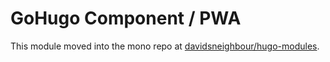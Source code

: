 # GoHugo Component / PWA

This module moved into the mono repo at [davidsneighbour/hugo-modules](https://github.com/davidsneighbour/hugo-modules/tree/main/modules/pwa).
